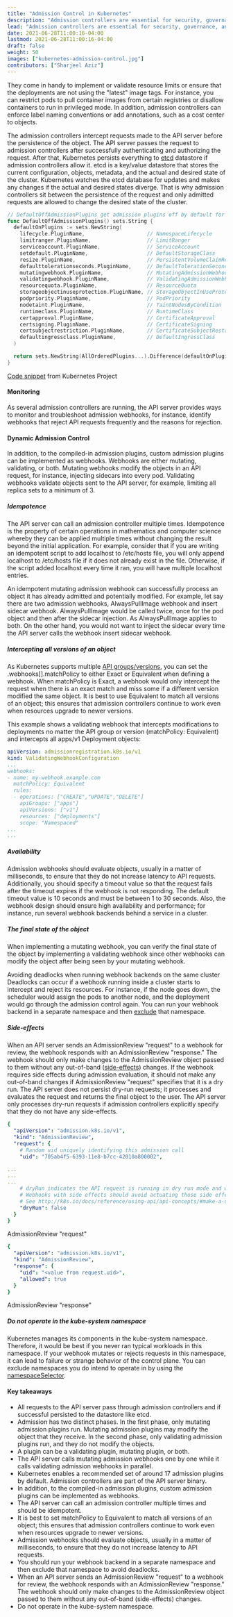 ```yaml
---
title: "Admission Control in Kubernetes"
description: "Admission controllers are essential for security, governance, and configuration management in Kubernetes."
lead: "Admission controllers are essential for security, governance, and configuration management in Kubernetes."
date: 2021-06-28T11:00:16-04:00
lastmod: 2021-06-28T11:00:16-04:00
draft: false
weight: 50
images: ["kubernetes-admission-control.jpg"]
contributors: ["Sharjeel Aziz"]
---
```


 They come in handy to implement or validate resource limits or ensure that the deployments are not using the "latest" image tags. For instance, you can restrict pods to pull container images from certain registries or disallow containers to run in privileged mode. In addition, admission controllers can enforce label naming conventions or add annotations, such as a cost center to objects.

The admission controllers intercept requests made to the API server before the persistence of the object. The API server passes the request to admission controllers after successfully authenticating and authorizing the request. After that, Kubernetes persists everything to [etcd](https://etcd.io/) datastore if admission controllers allow it. etcd is a key/value datastore that stores the current configuration, objects, metadata, and the actual and desired state of the cluster. Kubernetes watches the etcd database for updates and makes any changes if the actual and desired states diverge. That is why admission controllers sit between the persistence of the request and only admitted requests are allowed to change the desired state of the cluster.

```go
// DefaultOffAdmissionPlugins get admission plugins off by default for kube-apiserver.
func DefaultOffAdmissionPlugins() sets.String {
  defaultOnPlugins := sets.NewString(
    lifecycle.PluginName,                    // NamespaceLifecycle
    limitranger.PluginName,                  // LimitRanger
    serviceaccount.PluginName,               // ServiceAccount
    setdefault.PluginName,                   // DefaultStorageClass
    resize.PluginName,                       // PersistentVolumeClaimResize
    defaulttolerationseconds.PluginName,     // DefaultTolerationSeconds
    mutatingwebhook.PluginName,              // MutatingAdmissionWebhook
    validatingwebhook.PluginName,            // ValidatingAdmissionWebhook
    resourcequota.PluginName,                // ResourceQuota
    storageobjectinuseprotection.PluginName, // StorageObjectInUseProtection
    podpriority.PluginName,                  // PodPriority
    nodetaint.PluginName,                    // TaintNodesByCondition
    runtimeclass.PluginName,                 // RuntimeClass
    certapproval.PluginName,                 // CertificateApproval
    certsigning.PluginName,                  // CertificateSigning
    certsubjectrestriction.PluginName,       // CertificateSubjectRestriction
    defaultingressclass.PluginName,          // DefaultIngressClass
  )

  return sets.NewString(AllOrderedPlugins...).Difference(defaultOnPlugins)
}
```

[Code snippet](https://github.com/kubernetes/kubernetes/blob/ea0764452222146c47ec826977f49d7001b0ea8c/pkg/kubeapiserver/options/plugins.go#L141
) from Kubernetes Project

#### Monitoring

As several admission controllers are running,  the API server provides ways to monitor and troubleshoot admission webhooks, for instance, identify webhooks that reject API requests frequently and the reasons for rejection.

#### Dynamic Admission Control

In addition, to the compiled-in admission plugins, custom admission plugins can be implemented as webhooks.  Webhooks are either mutating, validating, or both.  Mutating webhooks modify the objects in an API request, for instance, injecting sidecars into every pod. Validating webhooks validate objects sent to the API server, for example, limiting all replica sets to a minimum of 3.

##### Idempotence

The API server can call an admission controller multiple times.  Idempotence is the property of certain operations in mathematics and computer science whereby they can be applied multiple times without changing the result beyond the initial application. For example, consider that if you are writing an idempotent script to add localhost to /etc/hosts file, you will only append localhost to /etc/hosts file if it does not already exist in the file. Otherwise, if the script added localhost every time it ran, you will have multiple localhost entries.

An idempotent mutating admission webhook can successfully process an object it has already admitted and potentially modified. For example, let say there are two admission webhooks, AlwaysPulIlmage webhook and insert sidecar webhook.  AlwaysPullImage would be called twice, once for the pod object and then after the sidecar injection. As AlwaysPullImage applies to both. On the other hand, you would not want to inject the sidecar every time the API server calls the webhook insert sidecar webhook.

##### Intercepting all versions of an object

As Kubernetes supports multiple [API groups/versions](https://kubernetes.io/docs/reference/generated/kubernetes-api/v1.21/#-strong-api-groups-strong-), you can set the .webhooks[].matchPolicy to either Exact or Equivalent when defining a webhook. When matchPolicy is Exact, a webhook would only intercept the request when there is an exact match and miss some if a different version modified the same object. It is best to use Equivalent to match all versions of an object; this ensures that admission controllers continue to work even when resources upgrade to newer versions.

This example shows a validating webhook that intercepts modifications to deployments no matter the API group or version (matchPolicy: Equivalent) and intercepts all apps/v1 Deployment objects:

```yaml
apiVersion: admissionregistration.k8s.io/v1
kind: ValidatingWebhookConfiguration
...
webhooks:
- name: my-webhook.example.com
  matchPolicy: Equivalent
  rules:
  - operations: ["CREATE","UPDATE","DELETE"]
    apiGroups: ["apps"]
    apiVersions: ["v1"]
    resources: ["deployments"]
    scope: "Namespaced"
...
...
```

##### Availability

Admission webhooks should evaluate objects, usually in a matter of milliseconds, to ensure that they do not increase latency to API requests. Additionally, you should specify a timeout value so that the request fails after the timeout expires if the webhook is not responding. The default timeout value is 10 seconds and must be between 1 to 30 seconds. Also, the webhook design should ensure high availability and performance; for instance, run several webhook backends behind a service in a cluster.

##### The final state of the object

When implementing a mutating webhook, you can verify the final state of the object by implementing a validating webhook since other webhooks can modify the object after being seen by your mutating webhook.

Avoiding deadlocks when running webhook backends on the same cluster
Deadlocks can occur if a webhook running inside a cluster starts to intercept and reject its resources. For instance, if the node goes down, the scheduler would assign the pods to another node, and the deployment would go through the admission control again. You can run your webhook backend in a separate namespace and then [exclude](https://kubernetes.io/docs/reference/access-authn-authz/extensible-admission-controllers/#matching-requests-namespaceselector) that namespace.

##### Side-effects

When an API server sends an AdmissionReview "request" to a webhook for review, the webhook responds with an AdmissionReview "response."
The webhook should only make changes to the AdmissionReview object passed to them without any out-of-band ([side-effects](https://kubernetes.io/docs/reference/access-authn-authz/extensible-admission-controllers/#side-effects)) changes.
If the webhook requires side effects during admission evaluation, it should not make any out-of-band changes if AdmissionReview "request" specifies that it is a dry run.
The API server does not persist dry-run requests; it processes and evaluates the request and returns the final object to the user. The API server only processes dry-run requests if admission controllers explicitly specify that they do not have any side-effects.

```yaml
{
  "apiVersion": "admission.k8s.io/v1",
  "kind": "AdmissionReview",
  "request": {
    # Random uid uniquely identifying this admission call
    "uid": "705ab4f5-6393-11e8-b7cc-42010a800002",

...
...
...
    # dryRun indicates the API request is running in dry run mode and will not be persisted.
    # Webhooks with side effects should avoid actuating those side effects when dryRun is true.
    # See http://k8s.io/docs/reference/using-api/api-concepts/#make-a-dry-run-request for more details.
    "dryRun": false
  }
}
```

AdmissionReview "request"

```yaml
{
  "apiVersion": "admission.k8s.io/v1",
  "kind": "AdmissionReview",
  "response": {
    "uid": "<value from request.uid>",
    "allowed": true
  }
}

```

AdmissionReview "response"

##### Do not operate in the kube-system namespace

Kubernetes manages its components in the kube-system namespace. Therefore, it would be best if you never ran typical workloads in this namespace.  If your webhook mutates or rejects requests in this namespace, it can lead to failure or strange behavior of the control plane.  You can exclude namespaces you do intend to operate in by using the [namespaceSelector](https://kubernetes.io/docs/reference/access-authn-authz/extensible-admission-controllers/#matching-requests-namespaceselector).

#### Key takeaways

* All requests to the API server pass through admission controllers and if successful persisted to the datastore like etcd.
* Admission has two distinct phases. In the first phase, only mutating admission plugins run. Mutating admission plugins may modify the object that they receive. In the second phase, only validating admission plugins run, and they do not modify the objects.
* A plugin can be a validating plugin, mutating plugin, or both.
* The API server calls mutating admission webhooks one by one while it calls validating admission webhooks in parallel.
* Kubernetes enables a recommended set of around 17 admission plugins by default. Admission controllers are part of the API server binary.
* In addition, to the compiled-in admission plugins, custom admission plugins can be implemented as webhooks.
* The API server can call an admission controller multiple times and should be idempotent.
* It is best to set matchPolicy to Equivalent to match all versions of an object; this ensures that admission controllers continue to work even when resources upgrade to newer versions.
* Admission webhooks should evaluate objects, usually in a matter of milliseconds, to ensure that they do not increase latency to API requests.
* You should run your webhook backend in a separate namespace and then exclude that namespace to avoid deadlocks.
* When an API server sends an AdmissionReview "request" to a webhook for review, the webhook responds with an AdmissionReview "response." The webhook should only make changes to the AdmissionReview object passed to them without any out-of-band (side-effects) changes.
* Do not operate in the kube-system namespace.
